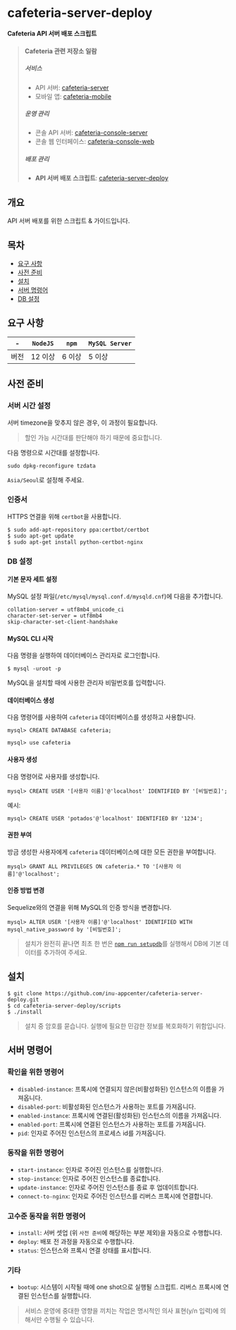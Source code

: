 # cafeteria-server-deploy

**Cafeteria API 서버 배포 스크립트**

> #### Cafeteria 관련 저장소 일람
>
> ##### 서비스
> - API 서버: [cafeteria-server](https://github.com/inu-appcenter/cafeteria-server)
> - 모바일 앱: [cafeteria-mobile](https://github.com/inu-appcenter/cafeteria-mobile)
>
> ##### 운영 관리
> - 콘솔 API 서버: [cafeteria-console-server](https://github.com/inu-appcenter/cafeteria-console-server)
> - 콘솔 웹 인터페이스: [cafeteria-console-web](https://github.com/inu-appcenter/cafeteria-console-web)
>
> ##### 배포 관리
> - **API 서버 배포 스크립트**: [cafeteria-server-deploy](https://github.com/inu-appcenter/cafeteria-server-deploy)

## 개요

API 서버 배포를 위한 스크립트 & 가이드입니다.

## 목차

- [요구 사항](#요구-사항)
- [사전 준비](#사전-준비)
- [설치](#설치)    
- [서버 명령어](#서버-명령어)
- [DB 설정](#DB-설정)

## 요구 사항

|-| `NodeJS` | `npm` | `MySQL Server` |
|-|-|-|-|
| 버전 | 12 이상 | 6 이상 | 5 이상 |

## 사전 준비

### 서버 시간 설정

서버 timezone을 맞추지 않은 경우, 이 과정이 필요합니다.

> 할인 가능 시간대를 판단해야 하기 때문에 중요합니다.

다음 명령으로 시간대를 설정합니다.

~~~
sudo dpkg-reconfigure tzdata
~~~

`Asia/Seoul`로 설정해 주세요.

### 인증서

HTTPS 연결을 위해 `certbot`을 사용합니다.

~~~
$ sudo add-apt-repository ppa:certbot/certbot
$ sudo apt-get update
$ sudo apt-get install python-certbot-nginx
~~~

### DB 설정

#### 기본 문자 세트 설정

MySQL 설정 파일(`/etc/mysql/mysql.conf.d/mysqld.cnf`)에 다음을 추가합니다.

~~~
collation-server = utf8mb4_unicode_ci
character-set-server = utf8mb4
skip-character-set-client-handshake
~~~

#### MySQL CLI 시작

다음 명령을 실행하여 데이터베이스 관리자로 로그인합니다.

~~~
$ mysql -uroot -p
~~~

MySQL을 설치할 때에 사용한 관리자 비밀번호를 입력합니다.

#### 데이터베이스 생성

다음 명령어를 사용하여 `cafeteria` 데이터베이스를 생성하고 사용합니다.
~~~
mysql> CREATE DATABASE cafeteria;
~~~

~~~
mysql> use cafeteria
~~~

#### 사용자 생성

다음 명령어로 사용자를 생성합니다.

~~~
mysql> CREATE USER '[사용자 이름]'@'localhost' IDENTIFIED BY '[비밀번호]';
~~~

예시:
~~~
mysql> CREATE USER 'potados'@'localhost' IDENTIFIED BY '1234';
~~~

#### 권한 부여

방금 생성한 사용자에게 `cafeteria` 데이터베이스에 대한 모든 권한을 부여합니다.
~~~
mysql> GRANT ALL PRIVILEGES ON cafeteria.* TO '[사용자 이름]'@'localhost';
~~~

#### 인증 방법 변경

Sequelize와의 연결을 위해 MySQL의 인증 방식을 변경합니다.

~~~
mysql> ALTER USER '[사용자 이름]'@'localhost' IDENTIFIED WITH mysql_native_password by '[비밀번호]';
~~~

> 설치가 완전히 끝나면 최초 한 번은 [`npm run setupdb`](https://github.com/inu-appcenter/cafeteria-server/blob/master/setup/setup-db.mjs)를 실행해서 DB에 기본 데이터를 추가하여 주세요.

## 설치

```
$ git clone https://github.com/inu-appcenter/cafeteria-server-deploy.git
$ cd cafeteria-server-deploy/scripts
$ ./install
```

> 설치 중 암호를 묻습니다. 실행에 필요한 민감한 정보를 복호화하기 위함입니다.

## 서버 명령어

### 확인을 위한 명령어

- `disabled-instance`: 프록시에 연결되지 않은(비활성화된) 인스턴스의 이름을 가져옵니다.
- `disabled-port`: 비활성화된 인스턴스가 사용하는 포트를 가져옵니다.
- `enabled-instance`: 프록시에 연결된(활성화된) 인스턴스의 이름을 가져옵니다.
- `enabled-port`: 프록시에 연결된 인스턴스가 사용하는 포트를 가져옵니다.
- `pid`: 인자로 주어진 인스턴스의 프로세스 id를 가져옵니다.

### 동작을 위한 명령어

- `start-instance`: 인자로 주어진 인스턴스를 실행합니다.
- `stop-instance`: 인자로 주어진 인스턴스를 종료합니다.
- `update-instance`: 인자로 주어진 인스턴스를 종료 후 업데이트합니다.
- `connect-to-nginx`: 인자로 주어진 인스턴스를 리버스 프록시에 연결합니다.

### 고수준 동작을 위한 명령어

- `install`: 서버 셋업 (위 `사전 준비`에 해당하는 부분 제외)을 자동으로 수행합니다.
- `deploy`: 배포 전 과정을 자동으로 수행합니다.
- `status`: 인스턴스와 프록시 연결 상태를 표시합니다.

### 기타

- `bootup`: 시스템이 시작될 때에 one shot으로 실행될 스크립트. 리버스 프록시에 연결된 인스턴스를 실행합니다.

> 서비스 운영에 중대한 영향을 끼치는 작업은 명시적인 의사 표현(y/n 입력)에 의해서만 수행될 수 있습니다.
